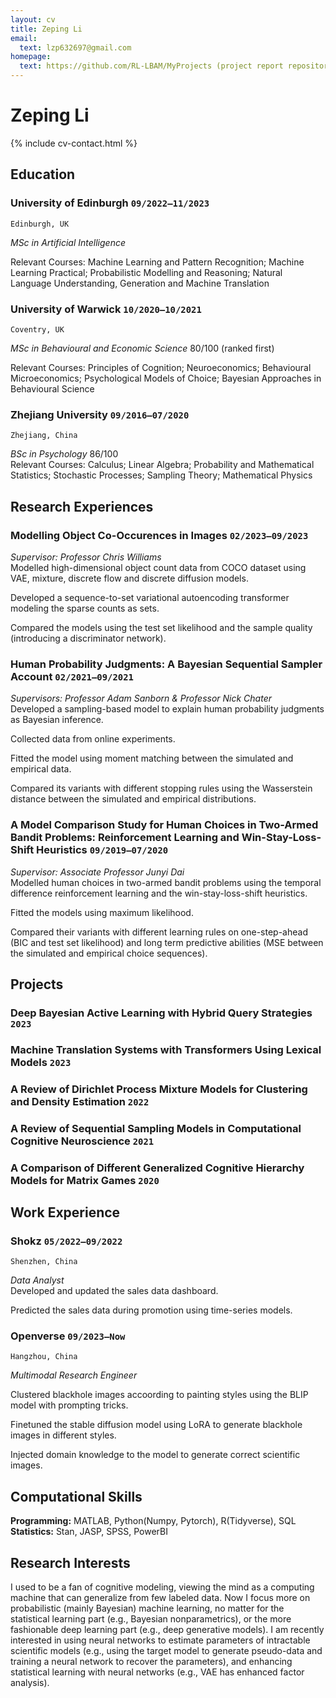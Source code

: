 ```yaml
---
layout: cv
title: Zeping Li
email:
  text: lzp632697@gmail.com
homepage:
  text: https://github.com/RL-LBAM/MyProjects (project report repository)
---
```


# Zeping **Li**

<!--
include contact information from the front matter
Supported arguments:
    - homepage: url, text
    - phone
    - email
-->

{% include cv-contact.html %}

## Education

### **University of Edinburgh** `09/2022–11/2023`

```
Edinburgh, UK
```

*MSc in Artificial Intelligence*



Relevant Courses: Machine Learning and Pattern Recognition; Machine Learning Practical; Probabilistic Modelling and Reasoning; Natural Language Understanding, Generation and Machine Translation

### **University of Warwick** `10/2020–10/2021`

```
Coventry, UK
```

*MSc in Behavioural and Economic Science* 80/100 (ranked first)



Relevant Courses: Principles of Cognition; Neuroeconomics; Behavioural Microeconomics; Psychological Models of Choice; Bayesian Approaches in Behavioural Science

### **Zhejiang University** `09/2016–07/2020`

```
Zhejiang, China
```

*BSc in Psychology* 86/100  
Relevant Courses: Calculus; Linear Algebra; Probability and Mathematical Statistics; Stochastic Processes; Sampling Theory; Mathematical Physics

## Research Experiences

### **Modelling Object Co-Occurences in Images** `02/2023–09/2023`
*Supervisor: Professor Chris Williams*  
Modelled high-dimensional object count data from COCO dataset using VAE, mixture, discrete flow and discrete diffusion models. 

Developed a sequence-to-set variational autoencoding transformer modeling the sparse counts as sets. 

Compared the models using the test set likelihood and the sample quality (introducing a discriminator network).

### **Human Probability Judgments: A Bayesian Sequential Sampler Account** `02/2021–09/2021`
*Supervisors: Professor Adam Sanborn & Professor Nick Chater*  
Developed a sampling-based model to explain human probability judgments as Bayesian inference. 

Collected data from online experiments. 

Fitted the model using moment matching between the simulated and empirical data. 

Compared its variants with different stopping rules using the Wasserstein distance between the simulated and empirical distributions.

### **A Model Comparison Study for Human Choices in Two-Armed Bandit Problems: Reinforcement Learning and Win-Stay-Loss-Shift Heuristics** `09/2019–07/2020`  
*Supervisor: Associate Professor Junyi Dai*  
Modelled human choices in two-armed bandit problems using the temporal difference reinforcement learning and the win-stay-loss-shift heuristics. 

Fitted the models using maximum likelihood. 

Compared their variants with different learning rules on one-step-ahead (BIC and test set likelihood) and long term predictive abilities (MSE between the simulated and empirical choice sequences).

## Projects
### **Deep Bayesian Active Learning with Hybrid Query Strategies** `2023`
### **Machine Translation Systems with Transformers Using Lexical Models** `2023`
### **A Review of Dirichlet Process Mixture Models for Clustering and Density Estimation** `2022`
### **A Review of Sequential Sampling Models in Computational Cognitive Neuroscience** `2021`
### **A Comparison of Different Generalized Cognitive Hierarchy Models for Matrix Games** `2020`


## Work Experience
### **Shokz** `05/2022–09/2022`
```
Shenzhen, China
```
*Data Analyst*   
Developed and updated the sales data dashboard. 

Predicted the sales data during promotion using time-series models.

### **Openverse** `09/2023–Now`
```
Hangzhou, China
```
*Multimodal Research Engineer* 

Clustered blackhole images accoording to painting styles using the BLIP model with prompting tricks. 

Finetuned the stable diffusion model using LoRA to generate blackhole images in different styles. 

Injected domain knowledge to the model to generate correct scientific images.

## Computational Skills
**Programming:** MATLAB, Python(Numpy, Pytorch), R(Tidyverse), SQL  
**Statistics:** Stan, JASP, SPSS, PowerBI
## Research Interests
I used to be a fan of cognitive modeling, viewing the mind as a computing machine that can generalize from few labeled data. Now I focus more on probabilistic (mainly Bayesian) machine learning, no matter for the statistical learning part (e.g., Bayesian nonparametrics), or the more fashionable deep learning part (e.g., deep generative models). I am recently interested in using neural networks to estimate parameters of intractable scientific models (e.g., using the target model to generate pseudo-data and training a neural network to recover the parameters), and enhancing statistical learning with neural networks (e.g., VAE has enhanced factor analysis).


<!-- ### Footer

-->
